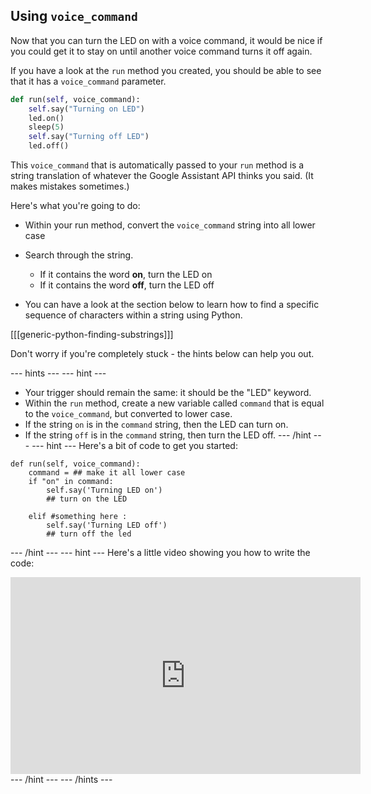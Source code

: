 ## Using `voice_command`

Now that you can turn the LED on with a voice command, it would be nice if you could get it to stay on until another voice command turns it off again.

If you have a look at the `run` method you created, you should be able to see that it has a `voice_command` parameter.

```python
def run(self, voice_command):
	self.say("Turning on LED")
	led.on()
	sleep(5)
	self.say("Turning off LED")
	led.off()
```

This `voice_command` that is automatically passed to your `run` method is a string translation of whatever the Google Assistant API thinks you said. (It makes mistakes sometimes.)

Here's what you're going to do:

- Within your run method, convert the `voice_command` string into all lower case
- Search through the string.
    - If it contains the word **on**, turn the LED on
    - If it contains the word **off**, turn the LED off

- You can have a look at the section below to learn how to find a specific sequence of characters within a string using Python.

[[[generic-python-finding-substrings]]]

Don't worry if you're completely stuck - the hints below can help you out.

--- hints --- --- hint ---
- Your trigger should remain the same: it should be the "LED" keyword.
- Within the `run` method, create a new variable called `command` that is equal to the `voice_command`, but converted to lower case.
- If the string `on` is in the `command` string, then the LED can turn on.
- If the string `off` is in the `command` string, then turn the LED off.
--- /hint --- --- hint ---
Here's a bit of code to get you started:
``` pyton
def run(self, voice_command):
	command = ## make it all lower case
	if "on" in command:
		self.say('Turning LED on')
		## turn on the LED

	elif #something here :
		self.say('Turning LED off')
		## turn off the led
```
--- /hint --- --- hint ---
Here's a little video showing you how to write the code:
<iframe width="560" height="315" src="https://www.youtube.com/embed/9qVe9gjCSKE" frameborder="0" allowfullscreen></iframe>
--- /hint --- --- /hints ---
